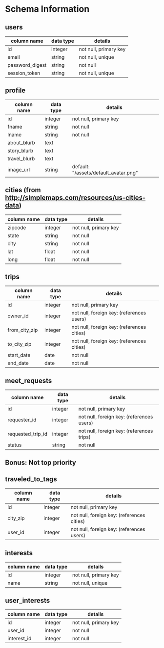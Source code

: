 # Schema Information

## users
column name     | data type | details
----------------|-----------|-----------------------
id              | integer   | not null, primary key
email           | string    | not null, unique
password_digest | string    | not null
session_token   | string    | not null, unique

## profile
column name     | data type | details
----------------|-----------|-----------------------
id              | integer   | not null, primary key
fname           | string    | not null
lname           | string    | not null
about_blurb     | text      |
story_blurb     | text      |
travel_blurb    | text      |
image_url       | string    | default: "/assets/default_avatar.png"

## cities (from http://simplemaps.com/resources/us-cities-data)
column name     | data type | details
----------------|-----------|-----------------------
zipcode         | integer   | not null, primary key
state           | string    | not null
city            | string    | not null
lat             | float     | not null
long            | float     | not null

## trips
column name     | data type | details
----------------|-----------|-----------------------
id              | integer   | not null, primary key
owner_id        | integer   | not null, foreign key: (references users)
from_city_zip   | integer   | not null, foreign key: (references cities)
to_city_zip     | integer   | not null, foreign key: (references cities)
start_date      | date      | not null
end_date        | date      | not null

## meet_requests
column name       | data type | details
------------------|-----------|-----------------------
id                | integer   | not null, primary key
requester_id      | integer   | not null, foreign key: (references users)
requested_trip_id | integer   | not null, foreign key: (references trips)
status            | string    | not null

## Bonus: Not top priority

## traveled_to_tags
column name  | data type | details
-------------|-----------|-----------------------
id           | integer   | not null, primary key
city_zip     | integer   | not null, foreign key: (references cities)
user_id      | integer   | not null, foreign key: (references users)

## interests
column name  | data type | details
-------------|-----------|-----------------------
id           | integer   | not null, primary key
name         | string    | not null, unique

## user_interests
column name  | data type | details
-------------|-----------|-----------------------
id           | integer   | not null, primary key
user_id      | integer   | not null
interest_id  | integer   | not null

